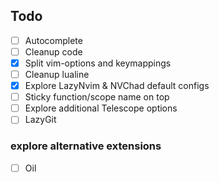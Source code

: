 ## Todo

- [ ] Autocomplete
- [ ] Cleanup code
- [x] Split vim-options and keymappings
- [ ] Cleanup lualine
- [x] Explore LazyNvim & NVChad default configs
- [ ] Sticky function/scope name on top
- [ ] Explore additional Telescope options
- [ ] LazyGit

### explore alternative extensions

- [ ] Oil
